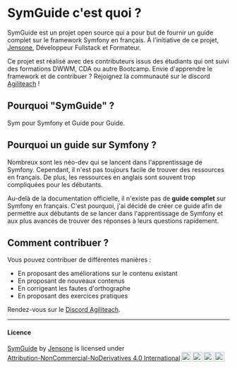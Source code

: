 # SymGuide c'est quoi ?

SymGuide est un projet open source qui a pour but de fournir un guide complet sur le framework Symfony en français. À l'initiative de ce projet, [Jensone](https://jensone.com), Développeur Fullstack et Formateur.

Ce projet est réalisé avec des contributeurs issus des étudiants qui ont suivi des formations DWWM, CDA ou autre Bootcamp. Envie d'apprendre le framework et de contribuer ? Rejoignez la communauté sur le discord [Agiliteach](https://discord.gg/J9Kx3s4rC8) !

## Pourquoi "SymGuide" ?

Sym pour Symfony et Guide pour Guide.

## Pourquoi un guide sur Symfony ?

Nombreux sont les néo-dev qui se lancent dans l'apprentissage de Symfony. Cependant, il n'est pas toujours facile de trouver des ressources en français. De plus, les ressources en anglais sont souvent trop compliquées pour les débutants.

Au-delà de la documentation officielle, il n'existe pas de **guide complet** sur Symfony en français. C'est pourquoi, j'ai décidé de créer ce guide afin de permettre aux débutants de se lancer dans l'apprentissage de Symfony et aux plus avancés de trouver des réponses à leurs questions rapidement.

## Comment contribuer ?

Vous pouvez contribuer de différentes manières :

- En proposant des améliorations sur le contenu existant
- En proposant de nouveaux contenus
- En corrigeant les fautes d'orthographe
- En proposant des exercices pratiques

Rendez-vous sur le [Discord Agiliteach](https://discord.gg/J9Kx3s4rC8).

---

#### Licence

<p xmlns:cc="http://creativecommons.org/ns#" xmlns:dct="http://purl.org/dc/terms/"><a property="dct:title" rel="cc:attributionURL" href="https://symguide.com/">SymGuide</a> by <a rel="cc:attributionURL dct:creator" property="cc:attributionName" href="https://jensone.com">Jensone</a> is licensed under <a href="http://creativecommons.org/licenses/by-nc-nd/4.0/?ref=chooser-v1" target="_blank" rel="license noopener noreferrer" style="display:inline-block;">Attribution-NonCommercial-NoDerivatives 4.0 International<img style="height:22px!important;margin-left:3px;vertical-align:text-bottom;" src="https://mirrors.creativecommons.org/presskit/icons/cc.svg?ref=chooser-v1"><img style="height:22px!important;margin-left:3px;vertical-align:text-bottom;" src="https://mirrors.creativecommons.org/presskit/icons/by.svg?ref=chooser-v1"><img style="height:22px!important;margin-left:3px;vertical-align:text-bottom;" src="https://mirrors.creativecommons.org/presskit/icons/nc.svg?ref=chooser-v1"><img style="height:22px!important;margin-left:3px;vertical-align:text-bottom;" src="https://mirrors.creativecommons.org/presskit/icons/nd.svg?ref=chooser-v1"></a></p>